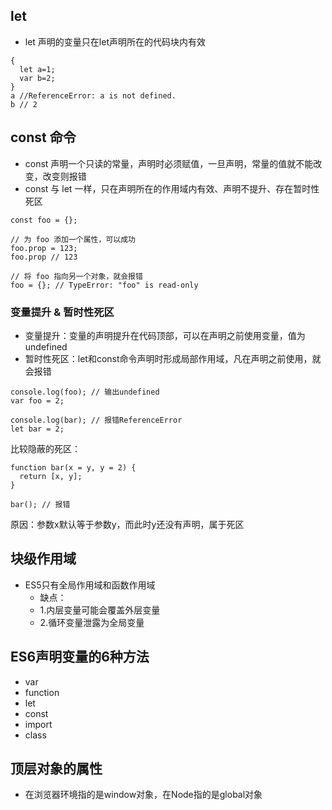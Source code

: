## let
- let 声明的变量只在let声明所在的代码块内有效
```
{
  let a=1;
  var b=2;
}
a //ReferenceError: a is not defined.
b // 2
```
## const 命令
- const 声明一个只读的常量，声明时必须赋值，一旦声明，常量的值就不能改变，改变则报错
- const 与 let 一样，只在声明所在的作用域内有效、声明不提升、存在暂时性死区
```
const foo = {};

// 为 foo 添加一个属性，可以成功
foo.prop = 123;
foo.prop // 123

// 将 foo 指向另一个对象，就会报错
foo = {}; // TypeError: "foo" is read-only

```

### 变量提升 & 暂时性死区
- 变量提升：变量的声明提升在代码顶部，可以在声明之前使用变量，值为 undefined
- 暂时性死区：let和const命令声明时形成局部作用域，凡在声明之前使用，就会报错

```
console.log(foo); // 输出undefined
var foo = 2;

console.log(bar); // 报错ReferenceError
let bar = 2;
```

比较隐蔽的死区：
```
function bar(x = y, y = 2) {
  return [x, y];
}

bar(); // 报错
```
原因：参数x默认等于参数y，而此时y还没有声明，属于死区

## 块级作用域
- ES5只有全局作用域和函数作用域
  - 缺点：
  - 1.内层变量可能会覆盖外层变量
  - 2.循环变量泄露为全局变量

## ES6声明变量的6种方法
- var
- function
- let 
- const
- import
- class

## 顶层对象的属性
- 在浏览器环境指的是window对象，在Node指的是global对象
